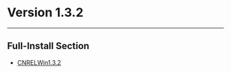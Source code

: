 # Version 1.3.2

----

## Full-Install Section

- [CNRELWin1.3.2](https://autopatchcn.yuanshen.com/client_app/pc_mihoyo/20210210_78f8a53c55c370fc/YuanShen_1.3.2.zip)
